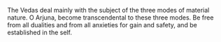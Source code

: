 The Vedas deal mainly with the subject of the three modes of material nature. O Arjuna, become transcendental to these three modes. Be free from all dualities and from all anxieties for gain and safety, and be established in the self.